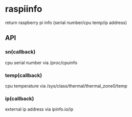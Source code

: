 # raspiinfo
return raspberry pi info (serial number/cpu temp/ip address)

## API

### sn(callback)
cpu serial number via /proc/cpuinfo 

### temp(callback)
cpu temperature via /sys/class/thermal/thermal_zone0/temp

### ip(callback)
external ip address via ipinfo.io/ip
